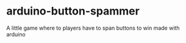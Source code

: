 # arduino-button-spammer
A little game where to players have to span buttons to win made with arduino
